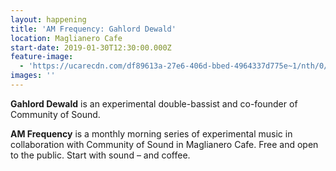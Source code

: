 ```yaml
---
layout: happening
title: 'AM Frequency: Gahlord Dewald'
location: Maglianero Cafe
start-date: 2019-01-30T12:30:00.000Z
feature-image:
  - 'https://ucarecdn.com/df89613a-27e6-406d-bbed-4964337d775e~1/nth/0/'
images: ''
---
```

**Gahlord Dewald** is an experimental double-bassist and co-founder of Community of Sound. 

**AM Frequency** is a monthly morning series of experimental music in collaboration with Community of Sound in Maglianero Cafe. Free and open to the public. Start with sound – and coffee.
